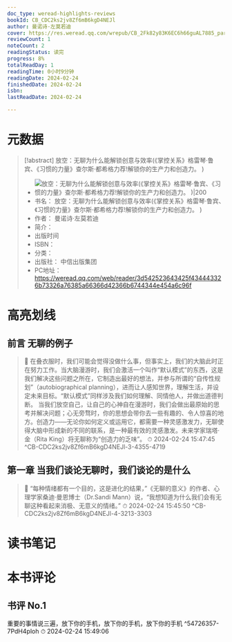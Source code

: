 ```yaml
---
doc_type: weread-highlights-reviews
bookId: CB_CDC2ks2jv8Zf6mB6kgD4NEJl
author: 曼诺诗·左莫若迪
cover: https://res.weread.qq.com/wrepub/CB_2Fk82y83K6EC6h66guAL7885_parsecover
reviewCount: 1
noteCount: 2
readingStatus: 读完
progress: 8%
totalReadDay: 1
readingTime: 0小时9分钟
readingDate: 2024-02-24
finishedDate: 2024-02-24
isbn: 
lastReadDate: 2024-02-24

---
```

# 元数据
> [!abstract] 放空：无聊为什么能解锁创意与效率(《掌控关系》格雷琴·鲁宾、《习惯的力量》查尔斯·都希格力荐!解锁你的生产力和创造力。 )
> - ![ 放空：无聊为什么能解锁创意与效率(《掌控关系》格雷琴·鲁宾、《习惯的力量》查尔斯·都希格力荐!解锁你的生产力和创造力。 )|200](https://res.weread.qq.com/wrepub/CB_2Fk82y83K6EC6h66guAL7885_parsecover)
> - 书名： 放空：无聊为什么能解锁创意与效率(《掌控关系》格雷琴·鲁宾、《习惯的力量》查尔斯·都希格力荐!解锁你的生产力和创造力。 )
> - 作者： 曼诺诗·左莫若迪
> - 简介： 
> - 出版时间 
> - ISBN： 
> - 分类： 
> - 出版社： 中信出版集团
> - PC地址：https://weread.qq.com/web/reader/3d542523643425f434443326b73326a76385a66366d42366b6744344e454a6c96f

# 高亮划线

## 前言 无聊的例子

> 📌 在叠衣服时，我们可能会觉得没做什么事，但事实上，我们的大脑此时正在努力工作。当大脑漫游时，我们会激活一个叫作“默认模式”的东西，这是我们解决这些问题之所在，它制造出最好的想法，并参与所谓的“自传性规划”（autobiographical planning），进而让人感知世界，理解生活，并设定未来目标。“默认模式”同样涉及我们如何理解、同情他人，并做出道德判断。
当我们放空自己，让自己的心神自在漫游时，我们会做出最原始的思考并解决问题；心无旁骛时，你的思想会带你去一些有趣的、令人惊喜的地方。创造力——无论你如何定义或运用它，都需要一种灵感激发力，无聊使得大脑中形成新的不同的联系，是一种最有效的灵感激发。未来学家瑞塔·金（Rita King）将无聊称为“创造力的乏味”。 
> ⏱ 2024-02-24 15:47:45 ^CB-CDC2ks2jv8Zf6mB6kgD4NEJl-3-4355-4719

## 第一章 当我们谈论无聊时，我们谈论的是什么

> 📌 “每种情绪都有一个目的，这是进化的结果，”《无聊的意义》的作者、心理学家桑迪·曼恩博士（Dr.Sandi Mann）说，“我想知道为什么我们会有无聊这种看起来消极、无意义的情绪。” 
> ⏱ 2024-02-24 15:45:50 ^CB-CDC2ks2jv8Zf6mB6kgD4NEJl-4-3213-3303

# 读书笔记

# 本书评论

## 书评 No.1 
重要的事情说三遍，放下你的手机，放下你的手机，放下你的手机 ^54726357-7PdH4ploh
⏱ 2024-02-24 15:49:06
